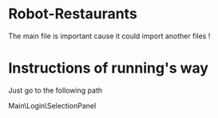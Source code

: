 # Robot-Restaurants
The main file is important cause it could import another files !

# Instructions of running's way

Just go to the following path

Main\Login\SelectionPanel
